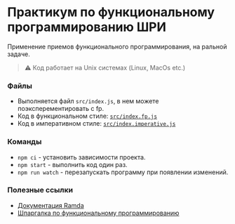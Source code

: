 # Практикум по функциональному программированию ШРИ

Применение приемов функционального программирования, на ральной задаче.

> ⚠️ Код работает на Unix системах (Linux, MacOs etc.)

### Файлы

- Выполняется файл `src/index.js`, в нем можете поэксперементировать c fp.
- Код в функциональном стиле: [`src/index.fp.js`](https://github.com/MoonW1nd/fp-live-coding/blob/master/src/index.fp.js)
- Код в императивном стиле: [`src/index.imperative.js`](https://github.com/MoonW1nd/fp-live-coding/blob/master/src/index.imperative.js)

### Команды

- `npm ci` - установить зависимости проекта.
- `npm start` - выполнить код один раз.
- `npm run watch` - перезапускать программу при появлении изменений.

### Полезные ссылки

- [Документация Ramda](https://ramdajs.com/docs/)
- [Шпаргалка по функциональному программированию](https://habr.com/ru/companies/yandex/articles/547786/)
